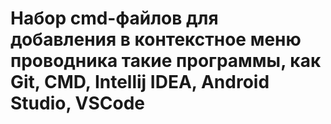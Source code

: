 # Набор cmd-файлов для добавления в контекстное меню проводника такие программы, как Git, CMD, Intellij IDEA, Android Studio, VSCode
